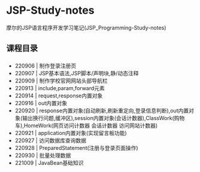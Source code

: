 # JSP-Study-notes
摩尔的JSP语言程序开发学习笔记(JSP_Programming-Study-notes)

## 课程目录
###
* 220906 | 制作登录注册页
* 220907 | JSP基本语法,JSP脚本/声明块,静/动态注释
* 220909 | 制作学校官网网站头部导航栏
* 220913 | include,param,forward元素
* 220914 | request,response内置对象
* 220916 | out内置对象
* 220920 | response内置对象(自动刷新,刷新重定向,登录信息判断),out内置对象(输出换行问题,缓冲区),session内置对象(会话计数器),ClassWork(购物车),HomeWork(网页访问计数器 会话计数器 访问网站计数器)
* 220921 | application内置对象(实现留言板功能)
* 220927 | 访问数据库查询数据
* 220928 | PreparedStatement(注册与登录页面操作)
* 220930 | 批量处理数据
* 221009 | JavaBean基础知识